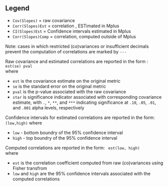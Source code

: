 ## Legend

- `Cov(Slopes)` = raw covariance  
- `Corr(Slopes)Est` = correlation , ESTimated in Mplus  
- `CI(Slopes)Est` = Confidence intervals estimated in Mplus  
- `Corr(Slopes)Comp` = correlation, computed outside of Mplus  

Note: cases in which restricted (co)variances or insufficient decimals prevent the computation of correlations are marked by `---`

Raw covariance and estimated correlations are reported in the form : ` est(se) pval`     
where      
- `est` is the covariance estimate on the original metric   
- `se` is the standard error on the original metric  
- `pval` is the p-value associated with the raw covariance  
- `star` is significance indicator associated with corresponding covariance estimate, with  `.`, `*`, `**`, and `***` indicating significance at `.10`, `.05`, `.01`, and `.001` alpha levels, respectively

Confidence intervals for estimated correlations are reported in the form: `(low,high)`
where
- `low` - bottom boundry of the 95% confidence interval
- `high` - top boundry of the 95% confidence interval

Computed correlations are reported in the form: ` est(low, high)`   
where      
- `est` is the correlation coefficient computed from raw (co)variances using Fisher transfrom   
- `low` and `high` are the 95% confidence intervals associated with the computed correlations  
